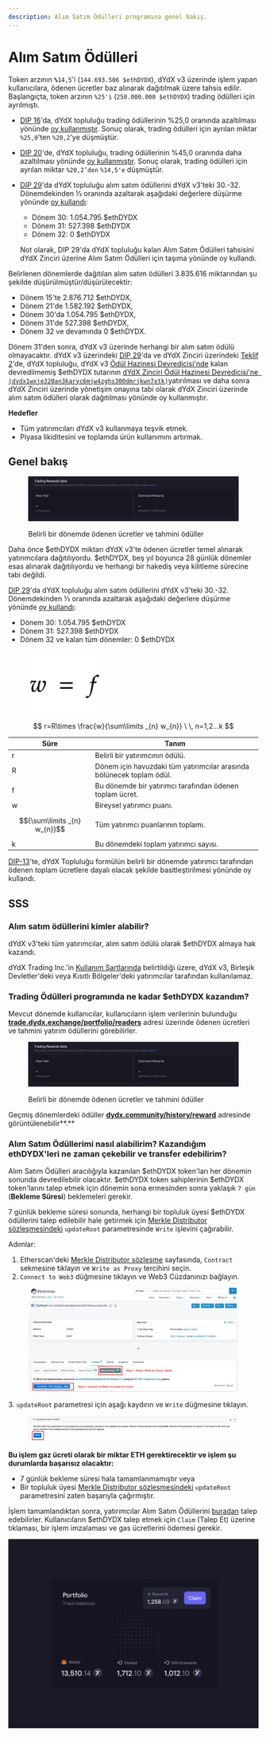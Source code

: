 ```yaml
---
description: Alım Satım Ödülleri programına genel bakış.
---
```


# Alım Satım Ödülleri

Token arzının **`%`**`14,5`'i (`144.693.506 $ethDYDX`), dYdX v3 üzerinde işlem yapan kullanıcılara, ödenen ücretler baz alınarak dağıtılmak üzere tahsis edilir. Başlangıçta, token arzının `%25'i` (`250.000.000 $ethDYDX`) trading ödülleri için ayrılmıştı.

* [DIP 16](https://github.com/dydxfoundation/dip/blob/master/content/dips/DIP-16.md)'da, dYdX topluluğu trading ödüllerinin %25,0 oranında azaltılması yönünde [oy kullanmıştır](https://dydx.community/dashboard/proposal/8). Sonuç olarak, trading ödülleri için ayrılan miktar `%25,0`'ten `%20,2`'ye düşmüştür.
* [DIP 20](https://dydx.community/dashboard/proposal/11)'de, dYdX topluluğu, trading ödüllerinin %45,0 oranında daha azaltılması yönünde [oy kullanmıştır](https://dydx.community/dashboard/proposal/11). Sonuç olarak, trading ödülleri için ayrılan miktar `%20,2’den` `%14,5'e` düşmüştür.
*   [DIP 29](https://dydx.community/dashboard/proposal/16)'da dYdX topluluğu alım satım ödüllerini dYdX v3'teki 30.-32. Dönemdekinden ⅓ oranında azaltarak aşağıdaki değerlere düşürme yönünde [oy kullandı](https://dydx.community/dashboard/proposal/16):

    * Dönem 30: 1.054.795 $ethDYDX
    * Dönem 31: 527.398 $ethDYDX
    * Dönem 32: 0 $ethDYDX

    Not olarak, DIP 29'da dYdX topluluğu kalan Alım Satım Ödülleri tahsisini dYdX Zinciri üzerine Alım Satım Ödülleri için taşıma yönünde oy kullandı.

Belirlenen dönemlerde dağıtılan alım satım ödülleri 3.835.616 miktarından şu şekilde düşürülmüştür/düşürülecektir:

* Dönem 15'te 2.876.712 $ethDYDX,
* Dönem 21'de 1.582.192 $ethDYDX,
* Dönem 30'da 1.054.795 $ethDYDX,
* Dönem 31'de 527.398 $ethDYDX,
* Dönem 32 ve devamında 0 $ethDYDX.

Dönem 31'den sonra, dYdX v3 üzerinde herhangi bir alım satım ödülü olmayacaktır. dYdX v3 üzerindeki [DIP 29](https://dydx.community/dashboard/proposal/16)'da ve dYdX Zinciri üzerindeki [Teklif 2](https://www.mintscan.io/dydx/proposals/2)'de, dYdX topluluğu, dYdX v3 [Ödül Hazinesi Devredicisi'nde](https://etherscan.io/address/0xb9431e19b29b952d9358025f680077c3fd37292f) kalan devredilmemiş $ethDYDX tutarının [dYdX Zinciri Ödül Hazinesi Devredicisi'ne` (dydx1wxje320an3karyc6mjw4zghs300dmrjkwn7xtk)`](https://www.mintscan.io/dydx/address/dydx1wxje320an3karyc6mjw4zghs300dmrjkwn7xtk)yatırılması ve daha sonra dYdX Zinciri üzerinde yönetişim onayına tabi olarak dYdX Zinciri üzerinde alım satım ödülleri olarak dağıtılması yönünde oy kullanmıştır.

**Hedefler**

* Tüm yatırımcıları dYdX v3 kullanmaya teşvik etmek.
* Piyasa likiditesini ve toplamda ürün kullanımını artırmak.

## **Genel bakış**

<figure><img src="../.gitbook/assets/1-fees-paid-estimated-rewards.png" alt=""><figcaption><p>Belirli bir dönemde ödenen ücretler ve tahmini ödüller</p></figcaption></figure>

Daha önce $ethDYDX miktarı dYdX v3'te ödenen ücretler temel alınarak yatırımcılara dağıtılıyordu. $ethDYDX, beş yıl boyunca 28 günlük dönemler esas alınarak dağıtılıyordu ve herhangi bir hakediş veya kilitleme sürecine tabi değildi.

[DIP 29](https://dydx.community/dashboard/proposal/16)'da dYdX topluluğu alım satım ödüllerini dYdX v3'teki 30.-32. Dönemdekinden ⅓ oranında azaltarak aşağıdaki değerlere düşürme yönünde [oy kullandı](https://dydx.community/dashboard/proposal/16):

* Dönem 30: 1.054.795 $ethDYDX
* Dönem 31: 527.398 $ethDYDX
* Dönem 32 ve kalan tüm dönemler: 0 $ethDYDX



<figure><img src="../.gitbook/assets/1-trading-rewards-formula-new.png" alt=""><figcaption></figcaption></figure>

$$ r=R\times \frac{w}{\sum\limits _{n} w_{n}} \ \, n=1,2...k $$

| Süre | Tanım |
| ---------------------------- | ----------------------------------------------------------------------- |
| r | Belirli bir yatırımcının ödülü. |
| R | Dönem için havuzdaki tüm yatırımcılar arasında bölünecek toplam ödül. |
| f | Bu dönemde bir yatırımcı tarafından ödenen toplam ücret. |
| w | Bireysel yatırımcı puanı. |
| $${\sum\limits _{n} w_{n}}$$ | Tüm yatırımcı puanlarının toplamı. |
| k | Bu dönemdeki toplam yatırımcı sayısı. |

[DIP-13](https://github.com/dydxfoundation/dip/blob/master/content/dips/DIP-13.md)'te, dYdX Topluluğu formülün belirli bir dönemde yatırımcı tarafından ödenen toplam ücretlere dayalı olacak şekilde basitleştirilmesi yönünde oy kullandı.

## SSS

### Alım satım ödüllerini kimler alabilir?

dYdX v3'teki tüm yatırımcılar, alım satım ödülü olarak $ethDYDX almaya hak kazandı.

dYdX Trading Inc.'in [Kullanım Şartlarında](https://dydx.exchange/terms) belirtildiği üzere, dYdX v3, Birleşik Devletler'deki veya Kısıtlı Bölgeler'deki yatırımcılar tarafından kullanılamaz.

### Trading Ödülleri programında ne kadar $ethDYDX kazandım?

Mevcut dönemde kullanıcılar, kullanıcıların işlem verilerinin bulunduğu [**trade.dydx.exchange/portfolio/readers**](https://trade.dydx.exchange/portfolio/rewards) adresi üzerinde ödenen ücretleri ve tahmini yatırım ödüllerini görebilirler.

<figure><img src="../.gitbook/assets/1-fees-paid-estimated-rewards.png" alt=""><figcaption><p>Belirli bir dönemde ödenen ücretler ve tahmini ödüller</p></figcaption></figure>

Geçmiş dönemlerdeki ödüller [**dydx.community/history/reward**](https://dydx.community/history/rewards) adresinde görüntülenebilir**.**

### Alım Satım Ödüllerimi nasıl alabilirim? Kazandığım ethDYDX'leri ne zaman çekebilir ve transfer edebilirim?

Alım Satım Ödülleri aracılığıyla kazanılan $ethDYDX token'ları her dönemin sonunda devredilebilir olacaktır. $ethDYDX token sahiplerinin $ethDYDX token'larını talep etmek için dönemin sona ermesinden sonra yaklaşık `7 gün` (**Bekleme Süresi**) beklemeleri gerekir.

7 günlük bekleme süresi sonunda, herhangi bir topluluk üyesi $ethDYDX ödüllerini talep edilebilir hale getirmek için [Merkle Distributor sözleşmesindeki](https://etherscan.io/address/0x01d3348601968ab85b4bb028979006eac235a588#writeProxyContract) `updateRoot` parametresinde `Write` işlevini çağırabilir.

Adımlar:

1. Etherscan'deki [Merkle Distributor sözleşme](https://etherscan.io/address/0x01d3348601968ab85b4bb028979006eac235a588#writeProxyContract) sayfasında, `Contract` sekmesine tıklayın ve `Write as Proxy` tercihini seçin.
2. `Connect to Web3` düğmesine tıklayın ve Web3 Cüzdanınızı bağlayın.

<figure><img src="../.gitbook/assets/merkle-distributor-contract.jpeg" alt=""><figcaption></figcaption></figure>

3\. `updateRoot` parametresi için aşağı kaydırın ve `Write` düğmesine tıklayın.

<figure><img src="../.gitbook/assets/updateRoot-claiming.jpeg" alt=""><figcaption></figcaption></figure>

**Bu işlem gaz ücreti olarak bir miktar ETH gerektirecektir ve işlem şu durumlarda başarısız olacaktır:**

* 7 günlük bekleme süresi hala tamamlanmamıştır veya
* Bir topluluk üyesi [Merkle Distributor sözleşmesindeki](https://etherscan.io/address/0x01d3348601968ab85b4bb028979006eac235a588#writeProxyContract) `updateRoot` parametresini zaten başarıyla çağırmıştır.

İşlem tamamlandıktan sonra, yatırımcılar Alım Satım Ödüllerini [buradan](https://dydx.community/dashboard) talep edebilirler. Kullanıcıların $ethDYDX talep etmek için `Claim` (Talep Et) üzerine tıklaması, bir işlem imzalaması ve gas ücretlerini ödemesi gerekir.

![Ödüller için portföye genel bakış](../.gitbook/assets/1-portfolio-overview-rewards.png)
